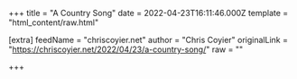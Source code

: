
+++
title = "A Country Song"
date = 2022-04-23T16:11:46.000Z
template = "html_content/raw.html"

[extra]
feedName = "chriscoyier.net"
author = "Chris Coyier"
originalLink = "https://chriscoyier.net/2022/04/23/a-country-song/"
raw = ""

+++

